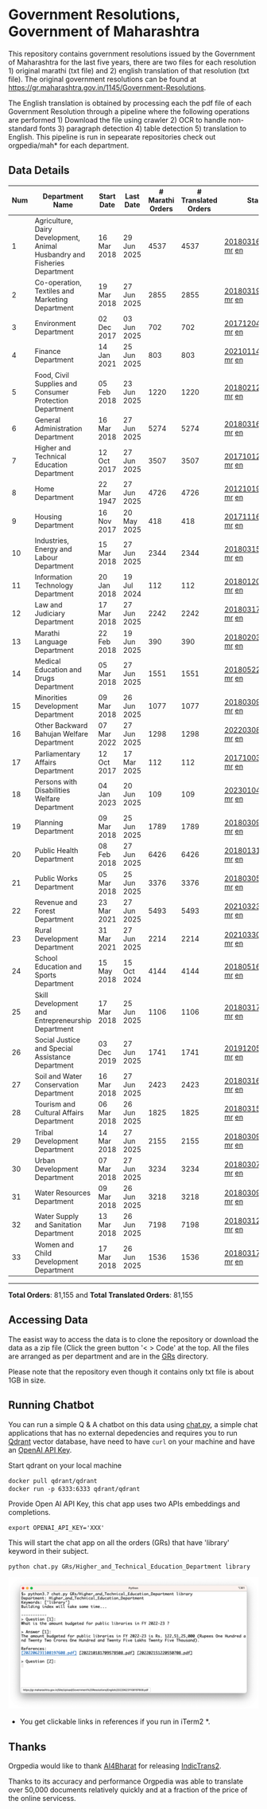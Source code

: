 # Government Resolutions, Government of Maharashtra

This repository contains government resolutions issued by the Government of Maharashtra for the last five years, there are two files for each resolution 1) original marathi (txt file) and 2) english translation of that resolution (txt file). The original government resolutions can be found at https://gr.maharashtra.gov.in/1145/Government-Resolutions.

The English translation is obtained by processing each the pdf file of each Government Resolution through a pipeline where the following operations are performed 1) Download the file using crawler 2) OCR to handle non-standard fonts 3) paragraph detection 4) table  detection 5) translation to English. This pipeline is run in sepearate repositories check out orgpedia/mah* for each department.


## Data Details

| Num | Department Name | Start Date | Last Date | # Marathi Orders | # Translated Orders | Starting Order | Last Order |
| --- | --------------- | ---------- | --------- | ---------------- | ------------------- | -------------- | ---------- |
| 1 | Agriculture, Dairy Development, Animal Husbandry and Fisheries Department | 16 Mar 2018 | 29 Jun 2025 | 4537 | 4537 | [201803161624182101.pdf](https://gr.maharashtra.gov.in/Site/Upload/Government%20Resolutions/English/201803161624182101.pdf) [mr](GRs/Agriculture,_Dairy_Development,_Animal_Husbandry_and_Fisheries_Department/201803161624182101.pdf.mr.txt) [en](GRs/Agriculture,_Dairy_Development,_Animal_Husbandry_and_Fisheries_Department/201803161624182101.pdf.en.txt) | [202506291154408301.pdf](https://gr.maharashtra.gov.in/Site/Upload/Government%20Resolutions/English/202506291154408301.pdf) [mr](GRs/Agriculture,_Dairy_Development,_Animal_Husbandry_and_Fisheries_Department/202506291154408301.pdf.mr.txt) [en](GRs/Agriculture,_Dairy_Development,_Animal_Husbandry_and_Fisheries_Department/202506291154408301.pdf.en.txt) |
| 2 | Co-operation, Textiles and Marketing Department | 19 Mar 2018 | 27 Jun 2025 | 2855 | 2855 | [201803191257576702.pdf](https://gr.maharashtra.gov.in/Site/Upload/Government%20Resolutions/English/201803191257576702.pdf) [mr](GRs/Co-operation,_Textiles_and_Marketing_Department/201803191257576702.pdf.mr.txt) [en](GRs/Co-operation,_Textiles_and_Marketing_Department/201803191257576702.pdf.en.txt) | [202506271752425302.pdf](https://gr.maharashtra.gov.in/Site/Upload/Government%20Resolutions/English/202506271752425302.pdf) [mr](GRs/Co-operation,_Textiles_and_Marketing_Department/202506271752425302.pdf.mr.txt) [en](GRs/Co-operation,_Textiles_and_Marketing_Department/202506271752425302.pdf.en.txt) |
| 3 | Environment Department | 02 Dec 2017 | 03 Jun 2025 | 702 | 702 | [201712041147216904.pdf](https://gr.maharashtra.gov.in/Site/Upload/Government%20Resolutions/English/201712041147216904.pdf) [mr](GRs/Environment_Department/201712041147216904.pdf.mr.txt) [en](GRs/Environment_Department/201712041147216904.pdf.en.txt) | [202506031509377104.pdf](https://gr.maharashtra.gov.in/Site/Upload/Government%20Resolutions/English/202506031509377104.pdf) [mr](GRs/Environment_Department/202506031509377104.pdf.mr.txt) [en](GRs/Environment_Department/202506031509377104.pdf.en.txt) |
| 4 | Finance Department | 14 Jan 2021 | 25 Jun 2025 | 803 | 803 | [202101141237329905.pdf](https://gr.maharashtra.gov.in/Site/Upload/Government%20Resolutions/English/202101141237329905.pdf) [mr](GRs/Finance_Department/202101141237329905.pdf.mr.txt) [en](GRs/Finance_Department/202101141237329905.pdf.en.txt) | [202506251730316005.pdf](https://gr.maharashtra.gov.in/Site/Upload/Government%20Resolutions/English/202506251730316005.pdf) [mr](GRs/Finance_Department/202506251730316005.pdf.mr.txt) [en](GRs/Finance_Department/202506251730316005.pdf.en.txt) |
| 5 | Food, Civil Supplies and Consumer Protection Department | 05 Feb 2018 | 23 Jun 2025 | 1220 | 1220 | [201802121244545806.pdf](https://gr.maharashtra.gov.in/Site/Upload/Government%20Resolutions/English/201802121244545806.pdf) [mr](GRs/Food,_Civil_Supplies_and_Consumer_Protection_Department/201802121244545806.pdf.mr.txt) [en](GRs/Food,_Civil_Supplies_and_Consumer_Protection_Department/201802121244545806.pdf.en.txt) | [202506231334186006.pdf](https://gr.maharashtra.gov.in/Site/Upload/Government%20Resolutions/English/202506231334186006.pdf) [mr](GRs/Food,_Civil_Supplies_and_Consumer_Protection_Department/202506231334186006.pdf.mr.txt) [en](GRs/Food,_Civil_Supplies_and_Consumer_Protection_Department/202506231334186006.pdf.en.txt) |
| 6 | General Administration Department | 16 Mar 2018 | 27 Jun 2025 | 5274 | 5274 | [201803161224022707.pdf](https://gr.maharashtra.gov.in/Site/Upload/Government%20Resolutions/English/201803161224022707.pdf) [mr](GRs/General_Administration_Department/201803161224022707.pdf.mr.txt) [en](GRs/General_Administration_Department/201803161224022707.pdf.en.txt) | [202506271613470507.pdf](https://gr.maharashtra.gov.in/Site/Upload/Government%20Resolutions/English/202506271613470507.pdf) [mr](GRs/General_Administration_Department/202506271613470507.pdf.mr.txt) [en](GRs/General_Administration_Department/202506271613470507.pdf.en.txt) |
| 7 | Higher and Technical Education Department | 12 Oct 2017 | 27 Jun 2025 | 3507 | 3507 | [201710121514029708.pdf](https://gr.maharashtra.gov.in/Site/Upload/Government%20Resolutions/English/201710121514029708.pdf) [mr](GRs/Higher_and_Technical_Education_Department/201710121514029708.pdf.mr.txt) [en](GRs/Higher_and_Technical_Education_Department/201710121514029708.pdf.en.txt) | [202506272321533008.pdf](https://gr.maharashtra.gov.in/Site/Upload/Government%20Resolutions/English/202506272321533008.pdf) [mr](GRs/Higher_and_Technical_Education_Department/202506272321533008.pdf.mr.txt) [en](GRs/Higher_and_Technical_Education_Department/202506272321533008.pdf.en.txt) |
| 8 | Home Department | 22 Mar 1947 | 27 Jun 2025 | 4726 | 4726 | [201210191648552129.pdf](https://gr.maharashtra.gov.in/Site/Upload/Government%20Resolutions/English/201210191648552129.pdf) [mr](GRs/Home_Department/201210191648552129.pdf.mr.txt) [en](GRs/Home_Department/201210191648552129.pdf.en.txt) | [202506271854467429.pdf](https://gr.maharashtra.gov.in/Site/Upload/Government%20Resolutions/English/202506271854467429.pdf) [mr](GRs/Home_Department/202506271854467429.pdf.mr.txt) [en](GRs/Home_Department/202506271854467429.pdf.en.txt) |
| 9 | Housing Department | 16 Nov 2017 | 20 May 2025 | 418 | 418 | [201711161447076609.pdf](https://gr.maharashtra.gov.in/Site/Upload/Government%20Resolutions/English/201711161447076609.pdf) [mr](GRs/Housing_Department/201711161447076609.pdf.mr.txt) [en](GRs/Housing_Department/201711161447076609.pdf.en.txt) | [202505201159345309.pdf](https://gr.maharashtra.gov.in/Site/Upload/Government%20Resolutions/English/202505201159345309.pdf) [mr](GRs/Housing_Department/202505201159345309.pdf.mr.txt) [en](GRs/Housing_Department/202505201159345309.pdf.en.txt) |
| 10 | Industries, Energy and Labour Department | 15 Mar 2018 | 27 Jun 2025 | 2344 | 2344 | [201803151204055010.pdf](https://gr.maharashtra.gov.in/Site/Upload/Government%20Resolutions/English/201803151204055010.pdf) [mr](GRs/Industries,_Energy_and_Labour_Department/201803151204055010.pdf.mr.txt) [en](GRs/Industries,_Energy_and_Labour_Department/201803151204055010.pdf.en.txt) | [202506271453251810.pdf](https://gr.maharashtra.gov.in/Site/Upload/Government%20Resolutions/English/202506271453251810.pdf) [mr](GRs/Industries,_Energy_and_Labour_Department/202506271453251810.pdf.mr.txt) [en](GRs/Industries,_Energy_and_Labour_Department/202506271453251810.pdf.en.txt) |
| 11 | Information Technology Department | 20 Jan 2018 | 19 Jul 2024 | 112 | 112 | [201801201843024511.pdf](https://gr.maharashtra.gov.in/Site/Upload/Government%20Resolutions/English/201801201843024511.pdf) [mr](GRs/Information_Technology_Department/201801201843024511.pdf.mr.txt) [en](GRs/Information_Technology_Department/201801201843024511.pdf.en.txt) | [202407191742379111.pdf](https://gr.maharashtra.gov.in/Site/Upload/Government%20Resolutions/English/202407191742379111.pdf) [mr](GRs/Information_Technology_Department/202407191742379111.pdf.mr.txt) [en](GRs/Information_Technology_Department/202407191742379111.pdf.en.txt) |
| 12 | Law and Judiciary Department | 17 Mar 2018 | 27 Jun 2025 | 2242 | 2242 | [201803171129290212.pdf](https://gr.maharashtra.gov.in/Site/Upload/Government%20Resolutions/English/201803171129290212.pdf) [mr](GRs/Law_and_Judiciary_Department/201803171129290212.pdf.mr.txt) [en](GRs/Law_and_Judiciary_Department/201803171129290212.pdf.en.txt) | [202506271824517512.pdf](https://gr.maharashtra.gov.in/Site/Upload/Government%20Resolutions/English/202506271824517512.pdf) [mr](GRs/Law_and_Judiciary_Department/202506271824517512.pdf.mr.txt) [en](GRs/Law_and_Judiciary_Department/202506271824517512.pdf.en.txt) |
| 13 | Marathi Language Department | 22 Feb 2018 | 19 Jun 2025 | 390 | 390 | [201802031549154233.pdf](https://gr.maharashtra.gov.in/Site/Upload/Government%20Resolutions/English/201802031549154233.pdf) [mr](GRs/Marathi_Language_Department/201802031549154233.pdf.mr.txt) [en](GRs/Marathi_Language_Department/201802031549154233.pdf.en.txt) | [202506191259436333.pdf](https://gr.maharashtra.gov.in/Site/Upload/Government%20Resolutions/English/202506191259436333.pdf) [mr](GRs/Marathi_Language_Department/202506191259436333.pdf.mr.txt) [en](GRs/Marathi_Language_Department/202506191259436333.pdf.en.txt) |
| 14 | Medical Education and Drugs Department | 05 Mar 2018 | 27 Jun 2025 | 1551 | 1551 | [201805221424292513.pdf](https://gr.maharashtra.gov.in/Site/Upload/Government%20Resolutions/English/201805221424292513.pdf) [mr](GRs/Medical_Education_and_Drugs_Department/201805221424292513.pdf.mr.txt) [en](GRs/Medical_Education_and_Drugs_Department/201805221424292513.pdf.en.txt) | [202506271529414713.pdf](https://gr.maharashtra.gov.in/Site/Upload/Government%20Resolutions/English/202506271529414713.pdf) [mr](GRs/Medical_Education_and_Drugs_Department/202506271529414713.pdf.mr.txt) [en](GRs/Medical_Education_and_Drugs_Department/202506271529414713.pdf.en.txt) |
| 15 | Minorities Development Department | 09 Mar 2018 | 26 Jun 2025 | 1077 | 1077 | [201803091218355314.pdf](https://gr.maharashtra.gov.in/Site/Upload/Government%20Resolutions/English/201803091218355314.pdf) [mr](GRs/Minorities_Development_Department/201803091218355314.pdf.mr.txt) [en](GRs/Minorities_Development_Department/201803091218355314.pdf.en.txt) | [202506261738168114.pdf](https://gr.maharashtra.gov.in/Site/Upload/Government%20Resolutions/English/202506261738168114.pdf) [mr](GRs/Minorities_Development_Department/202506261738168114.pdf.mr.txt) [en](GRs/Minorities_Development_Department/202506261738168114.pdf.en.txt) |
| 16 | Other Backward Bahujan Welfare Department | 07 Mar 2022 | 27 Jun 2025 | 1298 | 1298 | [202203081752439334.pdf](https://gr.maharashtra.gov.in/Site/Upload/Government%20Resolutions/English/202203081752439334.pdf) [mr](GRs/Other_Backward_Bahujan_Welfare_Department/202203081752439334.pdf.mr.txt) [en](GRs/Other_Backward_Bahujan_Welfare_Department/202203081752439334.pdf.en.txt) | [202506271509442334.pdf](https://gr.maharashtra.gov.in/Site/Upload/Government%20Resolutions/English/202506271509442334.pdf) [mr](GRs/Other_Backward_Bahujan_Welfare_Department/202506271509442334.pdf.mr.txt) [en](GRs/Other_Backward_Bahujan_Welfare_Department/202506271509442334.pdf.en.txt) |
| 17 | Parliamentary Affairs Department | 12 Oct 2017 | 17 Mar 2025 | 112 | 112 | [201710031642378615.pdf](https://gr.maharashtra.gov.in/Site/Upload/Government%20Resolutions/English/201710031642378615.pdf) [mr](GRs/Parliamentary_Affairs_Department/201710031642378615.pdf.mr.txt) [en](GRs/Parliamentary_Affairs_Department/201710031642378615.pdf.en.txt) | [202503171104518215.pdf](https://gr.maharashtra.gov.in/Site/Upload/Government%20Resolutions/English/202503171104518215.pdf) [mr](GRs/Parliamentary_Affairs_Department/202503171104518215.pdf.mr.txt) [en](GRs/Parliamentary_Affairs_Department/202503171104518215.pdf.en.txt) |
| 18 | Persons with Disabilities Welfare Department | 04 Jan 2023 | 20 Jun 2025 | 109 | 109 | [202301041906309635.pdf](https://gr.maharashtra.gov.in/Site/Upload/Government%20Resolutions/English/202301041906309635.pdf) [mr](GRs/Persons_with_Disabilities_Welfare_Department/202301041906309635.pdf.mr.txt) [en](GRs/Persons_with_Disabilities_Welfare_Department/202301041906309635.pdf.en.txt) | [202506201242006035.pdf](https://gr.maharashtra.gov.in/Site/Upload/Government%20Resolutions/English/202506201242006035.pdf) [mr](GRs/Persons_with_Disabilities_Welfare_Department/202506201242006035.pdf.mr.txt) [en](GRs/Persons_with_Disabilities_Welfare_Department/202506201242006035.pdf.en.txt) |
| 19 | Planning Department | 09 Mar 2018 | 25 Jun 2025 | 1789 | 1789 | [201803091441032716.pdf](https://gr.maharashtra.gov.in/Site/Upload/Government%20Resolutions/English/201803091441032716.pdf) [mr](GRs/Planning_Department/201803091441032716.pdf.mr.txt) [en](GRs/Planning_Department/201803091441032716.pdf.en.txt) | [202506251712157316.pdf](https://gr.maharashtra.gov.in/Site/Upload/Government%20Resolutions/English/202506251712157316.pdf) [mr](GRs/Planning_Department/202506251712157316.pdf.mr.txt) [en](GRs/Planning_Department/202506251712157316.pdf.en.txt) |
| 20 | Public Health Department | 08 Feb 2018 | 27 Jun 2025 | 6426 | 6426 | [201801311722275417.pdf](https://gr.maharashtra.gov.in/Site/Upload/Government%20Resolutions/English/201801311722275417.pdf) [mr](GRs/Public_Health_Department/201801311722275417.pdf.mr.txt) [en](GRs/Public_Health_Department/201801311722275417.pdf.en.txt) | [202506271134205717.pdf](https://gr.maharashtra.gov.in/Site/Upload/Government%20Resolutions/English/202506271134205717.pdf) [mr](GRs/Public_Health_Department/202506271134205717.pdf.mr.txt) [en](GRs/Public_Health_Department/202506271134205717.pdf.en.txt) |
| 21 | Public Works Department | 05 Mar 2018 | 25 Jun 2025 | 3376 | 3376 | [201803051515468118.pdf](https://gr.maharashtra.gov.in/Site/Upload/Government%20Resolutions/English/201803051515468118.pdf) [mr](GRs/Public_Works_Department/201803051515468118.pdf.mr.txt) [en](GRs/Public_Works_Department/201803051515468118.pdf.en.txt) | [202506251738355118.pdf](https://gr.maharashtra.gov.in/Site/Upload/Government%20Resolutions/English/202506251738355118.pdf) [mr](GRs/Public_Works_Department/202506251738355118.pdf.mr.txt) [en](GRs/Public_Works_Department/202506251738355118.pdf.en.txt) |
| 22 | Revenue and Forest Department | 23 Mar 2021 | 27 Jun 2025 | 5493 | 5493 | [202103231328393119.pdf](https://gr.maharashtra.gov.in/Site/Upload/Government%20Resolutions/English/202103231328393119.pdf) [mr](GRs/Revenue_and_Forest_Department/202103231328393119.pdf.mr.txt) [en](GRs/Revenue_and_Forest_Department/202103231328393119.pdf.en.txt) | [202506271959576719.pdf](https://gr.maharashtra.gov.in/Site/Upload/Government%20Resolutions/English/202506271959576719.pdf) [mr](GRs/Revenue_and_Forest_Department/202506271959576719.pdf.mr.txt) [en](GRs/Revenue_and_Forest_Department/202506271959576719.pdf.en.txt) |
| 23 | Rural Development Department | 31 Mar 2021 | 27 Jun 2025 | 2214 | 2214 | [202103301021181120.pdf](https://gr.maharashtra.gov.in/Site/Upload/Government%20Resolutions/English/202103301021181120.pdf) [mr](GRs/Rural_Development_Department/202103301021181120.pdf.mr.txt) [en](GRs/Rural_Development_Department/202103301021181120.pdf.en.txt) | [202506271306020520.pdf](https://gr.maharashtra.gov.in/Site/Upload/Government%20Resolutions/English/202506271306020520.pdf) [mr](GRs/Rural_Development_Department/202506271306020520.pdf.mr.txt) [en](GRs/Rural_Development_Department/202506271306020520.pdf.en.txt) |
| 24 | School Education and Sports Department | 15 May 2018 | 15 Oct 2024 | 4144 | 4144 | [201805161114241221.pdf](https://gr.maharashtra.gov.in/Site/Upload/Government%20Resolutions/English/201805161114241221.pdf) [mr](GRs/School_Education_and_Sports_Department/201805161114241221.pdf.mr.txt) [en](GRs/School_Education_and_Sports_Department/201805161114241221.pdf.en.txt) | [202410152127537021.pdf](https://gr.maharashtra.gov.in/Site/Upload/Government%20Resolutions/English/202410152127537021.pdf) [mr](GRs/School_Education_and_Sports_Department/202410152127537021.pdf.mr.txt) [en](GRs/School_Education_and_Sports_Department/202410152127537021.pdf.en.txt) |
| 25 | Skill Development and Entrepreneurship Department | 17 Mar 2018 | 25 Jun 2025 | 1106 | 1106 | [201803171322099003.pdf](https://gr.maharashtra.gov.in/Site/Upload/Government%20Resolutions/English/201803171322099003.pdf) [mr](GRs/Skill_Development_and_Entrepreneurship_Department/201803171322099003.pdf.mr.txt) [en](GRs/Skill_Development_and_Entrepreneurship_Department/201803171322099003.pdf.en.txt) | [202506251728238703.pdf](https://gr.maharashtra.gov.in/Site/Upload/Government%20Resolutions/English/202506251728238703.pdf) [mr](GRs/Skill_Development_and_Entrepreneurship_Department/202506251728238703.pdf.mr.txt) [en](GRs/Skill_Development_and_Entrepreneurship_Department/202506251728238703.pdf.en.txt) |
| 26 | Social Justice and Special Assistance Department | 03 Dec 2019 | 27 Jun 2025 | 1741 | 1741 | [201912051107011622.pdf](https://gr.maharashtra.gov.in/Site/Upload/Government%20Resolutions/English/201912051107011622.pdf) [mr](GRs/Social_Justice_and_Special_Assistance_Department/201912051107011622.pdf.mr.txt) [en](GRs/Social_Justice_and_Special_Assistance_Department/201912051107011622.pdf.en.txt) | [202506271608212622.pdf](https://gr.maharashtra.gov.in/Site/Upload/Government%20Resolutions/English/202506271608212622.pdf) [mr](GRs/Social_Justice_and_Special_Assistance_Department/202506271608212622.pdf.mr.txt) [en](GRs/Social_Justice_and_Special_Assistance_Department/202506271608212622.pdf.en.txt) |
| 27 | Soil and Water Conservation Department | 16 Mar 2018 | 27 Jun 2025 | 2423 | 2423 | [201803161247582426.pdf](https://gr.maharashtra.gov.in/Site/Upload/Government%20Resolutions/English/201803161247582426.pdf) [mr](GRs/Soil_and_Water_Conservation_Department/201803161247582426.pdf.mr.txt) [en](GRs/Soil_and_Water_Conservation_Department/201803161247582426.pdf.en.txt) | [202506271744068026.pdf](https://gr.maharashtra.gov.in/Site/Upload/Government%20Resolutions/English/202506271744068026.pdf) [mr](GRs/Soil_and_Water_Conservation_Department/202506271744068026.pdf.mr.txt) [en](GRs/Soil_and_Water_Conservation_Department/202506271744068026.pdf.en.txt) |
| 28 | Tourism and Cultural Affairs Department | 06 Mar 2018 | 26 Jun 2025 | 1825 | 1825 | [201803151055091823.pdf](https://gr.maharashtra.gov.in/Site/Upload/Government%20Resolutions/English/201803151055091823.pdf) [mr](GRs/Tourism_and_Cultural_Affairs_Department/201803151055091823.pdf.mr.txt) [en](GRs/Tourism_and_Cultural_Affairs_Department/201803151055091823.pdf.en.txt) | [202506261736174923.pdf](https://gr.maharashtra.gov.in/Site/Upload/Government%20Resolutions/English/202506261736174923.pdf) [mr](GRs/Tourism_and_Cultural_Affairs_Department/202506261736174923.pdf.mr.txt) [en](GRs/Tourism_and_Cultural_Affairs_Department/202506261736174923.pdf.en.txt) |
| 29 | Tribal Development Department | 14 Mar 2018 | 27 Jun 2025 | 2155 | 2155 | [201803091105184924.pdf](https://gr.maharashtra.gov.in/Site/Upload/Government%20Resolutions/English/201803091105184924.pdf) [mr](GRs/Tribal_Development_Department/201803091105184924.pdf.mr.txt) [en](GRs/Tribal_Development_Department/201803091105184924.pdf.en.txt) | [202506271725260824.pdf](https://gr.maharashtra.gov.in/Site/Upload/Government%20Resolutions/English/202506271725260824.pdf) [mr](GRs/Tribal_Development_Department/202506271725260824.pdf.mr.txt) [en](GRs/Tribal_Development_Department/202506271725260824.pdf.en.txt) |
| 30 | Urban Development Department | 07 Mar 2018 | 27 Jun 2025 | 3234 | 3234 | [201803071203178325.pdf](https://gr.maharashtra.gov.in/Site/Upload/Government%20Resolutions/English/201803071203178325.pdf) [mr](GRs/Urban_Development_Department/201803071203178325.pdf.mr.txt) [en](GRs/Urban_Development_Department/201803071203178325.pdf.en.txt) | [202506271657286725.pdf](https://gr.maharashtra.gov.in/Site/Upload/Government%20Resolutions/English/202506271657286725.pdf) [mr](GRs/Urban_Development_Department/202506271657286725.pdf.mr.txt) [en](GRs/Urban_Development_Department/202506271657286725.pdf.en.txt) |
| 31 | Water Resources Department | 09 Mar 2018 | 26 Jun 2025 | 3218 | 3218 | [201803091034435527.pdf](https://gr.maharashtra.gov.in/Site/Upload/Government%20Resolutions/English/201803091034435527.pdf) [mr](GRs/Water_Resources_Department/201803091034435527.pdf.mr.txt) [en](GRs/Water_Resources_Department/201803091034435527.pdf.en.txt) | [202506261152498127.pdf](https://gr.maharashtra.gov.in/Site/Upload/Government%20Resolutions/English/202506261152498127.pdf) [mr](GRs/Water_Resources_Department/202506261152498127.pdf.mr.txt) [en](GRs/Water_Resources_Department/202506261152498127.pdf.en.txt) |
| 32 | Water Supply and Sanitation Department | 13 Mar 2018 | 26 Jun 2025 | 7198 | 7198 | [201803121414108428.pdf](https://gr.maharashtra.gov.in/Site/Upload/Government%20Resolutions/English/201803121414108428.pdf) [mr](GRs/Water_Supply_and_Sanitation_Department/201803121414108428.pdf.mr.txt) [en](GRs/Water_Supply_and_Sanitation_Department/201803121414108428.pdf.en.txt) | [202506261622517528.pdf](https://gr.maharashtra.gov.in/Site/Upload/Government%20Resolutions/English/202506261622517528.pdf) [mr](GRs/Water_Supply_and_Sanitation_Department/202506261622517528.pdf.mr.txt) [en](GRs/Water_Supply_and_Sanitation_Department/202506261622517528.pdf.en.txt) |
| 33 | Women and Child Development Department | 17 Mar 2018 | 26 Jun 2025 | 1536 | 1536 | [201803171539444330.pdf](https://gr.maharashtra.gov.in/Site/Upload/Government%20Resolutions/English/201803171539444330.pdf) [mr](GRs/Women_and_Child_Development_Department/201803171539444330.pdf.mr.txt) [en](GRs/Women_and_Child_Development_Department/201803171539444330.pdf.en.txt) | [202506261722598530.pdf](https://gr.maharashtra.gov.in/Site/Upload/Government%20Resolutions/English/202506261722598530.pdf) [mr](GRs/Women_and_Child_Development_Department/202506261722598530.pdf.mr.txt) [en](GRs/Women_and_Child_Development_Department/202506261722598530.pdf.en.txt) |
----------------------------------------------------------------------------------------------------

**Total Orders**: 81,155 and **Total Translated Orders**: 81,155
## Accessing Data

The easist way to access the data is to clone the repository or download the data as a zip file (Click the green button '< > Code' at the top. All the files are arranged as per department and are in the [GRs](GRs) directory.

Please note that the repository even though it contains only txt file is about 1GB in size.

## Running Chatbot

You can run a simple Q & A chatbot on this data using [chat.py](chat.py), a simple chat applications that has no external depedencies and requires you to run [Qdrant](https://qdrant.tech/) vector database, have need to have `curl` on your machine and have an [OpenAI API Key](https://help.openai.com/en/articles/4936850-where-do-i-find-my-secret-api-key).

Start qdrant on your local machine
```shell
docker pull qdrant/qdrant
docker run -p 6333:6333 qdrant/qdrant
```

Provide Open AI API Key, this chat app uses two APIs embeddings and completions.
```shell
export OPENAI_API_KEY='XXX'
```

This will start the chat app on all the orders (GRs) that have 'library' keyword in their subject.

```shell
python chat.py GRs/Higher_and_Technical_Education_Department library
```

![screenshot of running chat.py](screenshot.png)

* You get clickable links in references if you run in iTerm2 *.

## Thanks

Orgpedia would like to thank [AI4Bharat](https://ai4bharat.iitm.ac.in/) for releasing [IndicTrans2](https://github.com/AI4Bharat/IndicTrans2).

Thanks to its accuracy and performance Orgpedia was able to translate over 50,000 documents relatively quickly and at a fraction of the price of the online servicess.

